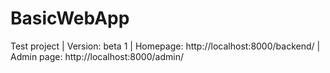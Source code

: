 # BasicWebApp

Test project | 
Version: beta 1 | 
Homepage: http://localhost:8000/backend/ | 
Admin page: http://localhost:8000/admin/
